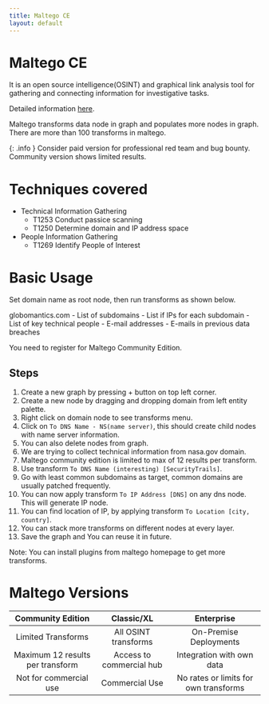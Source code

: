 ```yaml
---
title: Maltego CE
layout: default
---
```


# Maltego CE
It is an open source intelligence(OSINT) and graphical link analysis tool for gathering and connecting information for investigative tasks.

Detailed information [here](https://www.maltego.com/maltego-community/).

Maltego transforms data node in graph and populates more nodes in graph. There are more than 100 transforms in maltego.

{: .info }
Consider paid version for professional red team and bug bounty. Community version shows limited results.

# Techniques covered
- Technical Information Gathering
    - T1253 Conduct passice scanning
    - T1250 Determine domain and IP address space
- People Information Gathering
    - T1269 Identify People of Interest

# Basic Usage
Set domain name as root node, then run transforms as shown below.

globomantics.com
    - List of subdomains
        - List if IPs for each subdomain
    - List of key technical people
        - E-mail addresses
            - E-mails in previous data breaches

You need to register for Maltego Community Edition.

## Steps
1. Create a new graph by pressing + button on top left corner.
2. Create a new node by dragging and dropping domain from left entity palette.
3. Right click on domain node to see transforms menu.
4. Click on `To DNS Name - NS(name server)`, this should create child nodes with name server information.
5. You can also delete nodes from graph.
6. We are trying to collect technical information from nasa.gov domain.
7. Maltego community edition is limited to max of 12 results per transform.
8. Use transform `To DNS Name (interesting) [SecurityTrails]`.
9. Go with least common subdomains as target, common domains are usually patched frequently.
10. You can now apply transform `To IP Address [DNS]` on any dns node. This will generate IP node.
11. You can find location of IP, by applying transform `To Location [city, country]`.
12. You can stack more transforms on different nodes at every layer.
13. Save the graph and You can reuse it in future.

Note: You can install plugins from maltego homepage to get more transforms.

# Maltego Versions
|         Community Edition        |        Classic/XL        |               Enterprise              |
|:--------------------------------:|:------------------------:|:-------------------------------------:|
| Limited Transforms               | All OSINT transforms     | On-Premise Deployments                |
| Maximum 12 results per transform | Access to commercial hub | Integration with own data             |
| Not for commercial use           | Commercial Use           | No rates or limits for own transforms |